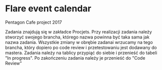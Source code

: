 # Flare event calendar

Pentagon Cafe project 2017

Zadania znajdują się w zakładce Procjets. Przy realizacji zadania należy stworzyć swojego brancha, którego nazwa powinna być taka sama jak nazwa zadania. Wszystkie zmiany w obrębie zadanai wrzucamy na tego brancha, który dopiero po code review i przetestowaniu jest dodawany do mastera. Zadania należy na tablicy przypiąć do siebie i przenieść do tabeli "In progress". Po zakończeniu zadania należy je przenieść do "Code Review"


   
